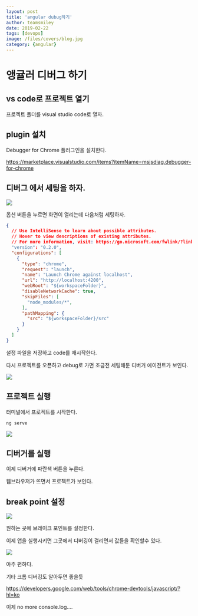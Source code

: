 ```yaml
---
layout: post
title: 'angular dubug하기' 
author: teamsmiley
date: 2019-02-22
tags: [devops]
image: /files/covers/blog.jpg
category: {angular}
---
```


# 앵귤러 디버그 하기 

## vs code로 프로젝트 열기 

프로젝트 폴더를 visual studio code로 열자. 

## plugin 설치 

Debugger for Chrome 플러그인을 설치한다.

<https://marketplace.visualstudio.com/items?itemName=msjsdiag.debugger-for-chrome>

## 디버그 에서 세팅을 하자.

![]({{site_baseurl}}/assets/images/2019-02-22-07-40-10.png)

옵션 버튼을 누르면 화면이 열리는데 다음처럼 세팅하자.

```json
{
  // Use IntelliSense to learn about possible attributes.
  // Hover to view descriptions of existing attributes.
  // For more information, visit: https://go.microsoft.com/fwlink/?linkid=830387
  "version": "0.2.0",
  "configurations": [
    {
      "type": "chrome",
      "request": "launch",
      "name": "Launch Chrome against localhost",
      "url": "http://localhost:4200",
      "webRoot": "${workspaceFolder}",
      "disableNetworkCache": true,
      "skipFiles": [
        "node_modules/*",
      ],
      "pathMapping": {
        "src": "${workspaceFolder}/src"
      }
    }
  ]
}
```

설정 파일을 저장하고 code를 재시작한다. 

다시 프로젝트를 오픈하고 debug로 가면 조금전 세팅해둔 디버거 에이전트가 보인다. 

![]({{site_baseurl}}/assets/images/2019-02-22-07-41-39.png)

## 프로젝트 실행

터미널에서 프로젝트를 시작한다.

```
ng serve
```

![]({{site_baseurl}}/assets/images/2019-02-22-07-42-35.png)

## 디버거를 실행

이제 디버거에 파란색 버튼을 누른다. 

웹브라우저가 뜨면서 프로젝트가 보인다.


## break point 설정 

![]({{site_baseurl}}/assets/images/2019-02-22-07-44-14.png)

원하는 곳에 브레이크 포인트를 설정한다. 

이제 앱을 실행시키면 그곳에서 디버깅이 걸리면서 값들을 확인할수 있다.

![]({{site_baseurl}}/assets/images/2019-02-22-07-45-46.png)


아주 편하다.


기타 크롬 디버깅도 알아두면 좋을듯 

https://developers.google.com/web/tools/chrome-devtools/javascript/?hl=ko

이제 no more console.log....



